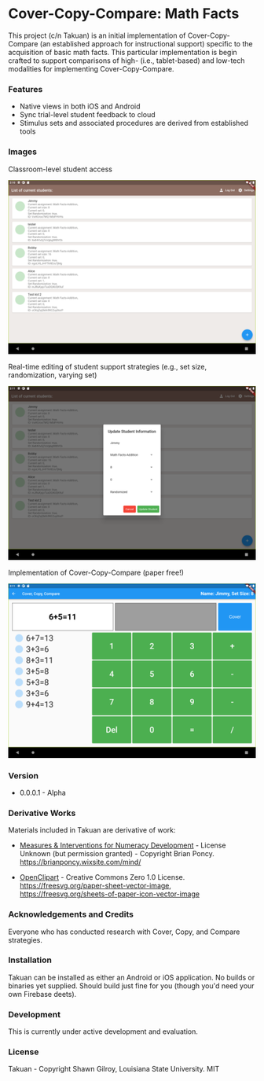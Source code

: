 # Cover-Copy-Compare: Math Facts

This project (c/n Takuan) is an initial implementation of Cover-Copy-Compare (an established approach for instructional support) specific to the acquisition of basic math facts. This particular implementation is begin crafted to support comparisons of high- (i.e., tablet-based) and low-tech modalities for implementing Cover-Copy-Compare.

### Features

-   Native views in both iOS and Android
-   Sync trial-level student feedback to cloud
-   Stimulus sets and associated procedures are derived from established tools

### Images

Classroom-level student access

![Classwide access](screenshots/Screenshot_1645128661.png "Classwide access")

Real-time editing of student support strategies (e.g., set size, randomization, varying set)

![Realtime management of student settings](screenshots/Screenshot_1645128668.png "Live edit")

Implementation of Cover-Copy-Compare (paper free!)

![Virtual interface for Cover Copy Compare](screenshots/Screenshot_1645128678.png "Cover Copy Compare")

### Version

-   0.0.0.1 - Alpha

### Derivative Works

Materials included in Takuan are derivative of work:

- [Measures & Interventions for Numeracy Development](https://brianponcy.wixsite.com/mind/cover-copy-compare) - License Unknown (but permission granted) - Copyright Brian Poncy. <https://brianponcy.wixsite.com/mind/>

- [OpenClipart](https://www.openclipart.org) - Creative Commons Zero 1.0 License. <https://freesvg.org/paper-sheet-vector-image>, <https://freesvg.org/sheets-of-paper-icon-vector-image>

### Acknowledgements and Credits

Everyone who has conducted research with Cover, Copy, and Compare strategies.

### Installation

Takuan can be installed as either an Android or iOS application. No builds or binaries yet supplied. Should build just fine for you (though you'd need your own Firebase deets).

### Development

This is currently under active development and evaluation.

### License

Takuan - Copyright Shawn Gilroy, Louisiana State University. MIT

